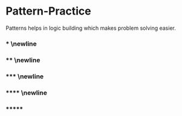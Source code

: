 # Pattern-Practice
Patterns helps in logic building which makes problem solving easier.

### * \newline
### ** \newline
### *** \newline
### **** \newline
### ***** 

